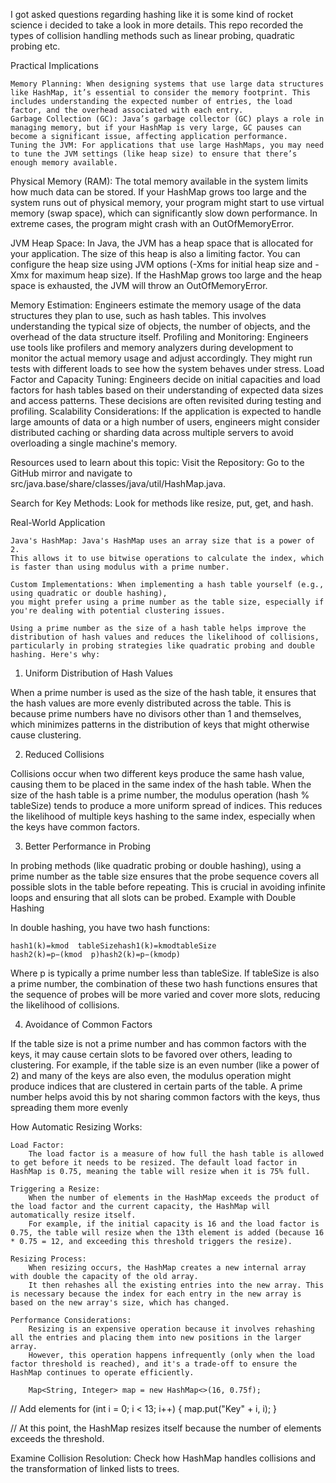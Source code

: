 I got asked questions regarding hashing like it is some kind of rocket science i decided to take a look in more details.
This repo recorded the types of collision handling methods such as linear probing, quadratic probing etc.

Practical Implications

    Memory Planning: When designing systems that use large data structures like HashMap, it’s essential to consider the memory footprint. This includes understanding the expected number of entries, the load factor, and the overhead associated with each entry.
    Garbage Collection (GC): Java’s garbage collector (GC) plays a role in managing memory, but if your HashMap is very large, GC pauses can become a significant issue, affecting application performance.
    Tuning the JVM: For applications that use large HashMaps, you may need to tune the JVM settings (like heap size) to ensure that there’s enough memory available.

Physical Memory (RAM): The total memory available in the system limits how much data can be stored. If your HashMap grows too large and the system runs out of physical memory, your program might start to use virtual memory (swap space), which can significantly slow down performance. In extreme cases, the program might crash with an OutOfMemoryError.

JVM Heap Space: In Java, the JVM has a heap space that is allocated for your application. The size of this heap is also a limiting factor. You can configure the heap size using JVM options (-Xms for initial heap size and -Xmx for maximum heap size). If the HashMap grows too large and the heap space is exhausted, the JVM will throw an OutOfMemoryError.

Memory Estimation: Engineers estimate the memory usage of the data structures they plan to use, such as hash tables. This involves understanding the typical size of objects, the number of objects, and the overhead of the data structure itself.
Profiling and Monitoring: Engineers use tools like profilers and memory analyzers during development to monitor the actual memory usage and adjust accordingly. They might run tests with different loads to see how the system behaves under stress.
Load Factor and Capacity Tuning: Engineers decide on initial capacities and load factors for hash tables based on their understanding of expected data sizes and access patterns. These decisions are often revisited during testing and profiling.
Scalability Considerations: If the application is expected to handle large amounts of data or a high number of users, engineers might consider distributed caching or sharding data across multiple servers to avoid overloading a single machine's memory.

Resources used to learn about this topic:
Visit the Repository: Go to the GitHub mirror and navigate to src/java.base/share/classes/java/util/HashMap.java.

Search for Key Methods: Look for methods like resize, put, get, and hash.

Real-World Application

    Java's HashMap: Java's HashMap uses an array size that is a power of 2. 
    This allows it to use bitwise operations to calculate the index, which is faster than using modulus with a prime number.

    Custom Implementations: When implementing a hash table yourself (e.g., using quadratic or double hashing), 
    you might prefer using a prime number as the table size, especially if you're dealing with potential clustering issues.

    Using a prime number as the size of a hash table helps improve the distribution of hash values and reduces the likelihood of collisions, particularly in probing strategies like quadratic probing and double hashing. Here's why:
1. Uniform Distribution of Hash Values

When a prime number is used as the size of the hash table, it ensures that the hash values are more evenly distributed across the table. 
This is because prime numbers have no divisors other than 1 and themselves, which minimizes patterns in the distribution of keys that might otherwise cause clustering.

2. Reduced Collisions

Collisions occur when two different keys produce the same hash value, causing them to be placed in the same index of the hash table. 
When the size of the hash table is a prime number, the modulus operation (hash % tableSize) tends to produce a more uniform spread of indices. 
This reduces the likelihood of multiple keys hashing to the same index, especially when the keys have common factors.

3. Better Performance in Probing

In probing methods (like quadratic probing or double hashing), using a prime number as the table size ensures that the probe sequence covers all possible slots in the table before repeating. This is crucial in avoiding infinite loops and ensuring that all slots can be probed.
Example with Double Hashing

In double hashing, you have two hash functions:

    hash1(k)=kmod  tableSizehash1(k)=kmodtableSize
    hash2(k)=p−(kmod  p)hash2(k)=p−(kmodp)

Where p is typically a prime number less than tableSize. If tableSize is also a prime number, the combination of these two hash functions ensures that the sequence of probes will be more varied and cover more slots, reducing the likelihood of collisions.

4. Avoidance of Common Factors

If the table size is not a prime number and has common factors with the keys, it may cause certain slots to be favored over others, leading to clustering. For example, if the table size is an even number (like a power of 2) and many of the keys are also even, the modulus operation might produce indices that are clustered in certain parts of the table. A prime number helps avoid this by not sharing common factors with the keys, thus spreading them more evenly

How Automatic Resizing Works:

    Load Factor:
        The load factor is a measure of how full the hash table is allowed to get before it needs to be resized. The default load factor in HashMap is 0.75, meaning the table will resize when it is 75% full.

    Triggering a Resize:
        When the number of elements in the HashMap exceeds the product of the load factor and the current capacity, the HashMap will automatically resize itself.
        For example, if the initial capacity is 16 and the load factor is 0.75, the table will resize when the 13th element is added (because 16 * 0.75 = 12, and exceeding this threshold triggers the resize).

    Resizing Process:
        When resizing occurs, the HashMap creates a new internal array with double the capacity of the old array.
        It then rehashes all the existing entries into the new array. This is necessary because the index for each entry in the new array is based on the new array's size, which has changed.

    Performance Considerations:
        Resizing is an expensive operation because it involves rehashing all the entries and placing them into new positions in the larger array.
        However, this operation happens infrequently (only when the load factor threshold is reached), and it's a trade-off to ensure the HashMap continues to operate efficiently.

        Map<String, Integer> map = new HashMap<>(16, 0.75f);

// Add elements
for (int i = 0; i < 13; i++) {
    map.put("Key" + i, i);
}

// At this point, the HashMap resizes itself because the number of elements exceeds the threshold.


    

Examine Collision Resolution: Check how HashMap handles collisions and the transformation of linked lists to trees.
